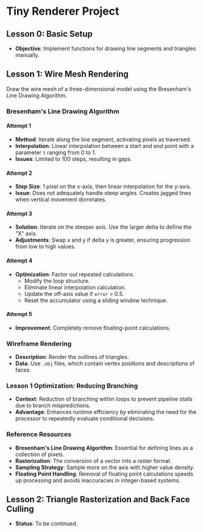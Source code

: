 # Tiny Renderer Project

## Lesson 0: Basic Setup
- **Objective**: Implement functions for drawing line segments and triangles manually.

## Lesson 1: Wire Mesh Rendering
Draw the wire mesh of a three-dimensional model using the Bresenham's Line Drawing Algorithm.

### Bresenham's Line Drawing Algorithm

#### Attempt 1
- **Method**: Iterate along the line segment, activating pixels as traversed.
- **Interpolation**: Linear interpolation between a start and end point with a parameter `t` ranging from 0 to 1.
- **Issues**: Limited to 100 steps, resulting in gaps.

#### Attempt 2
- **Step Size**: 1 pixel on the x-axis, then linear interpolation for the y-axis.
- **Issue**: Does not adequately handle steep angles. Creates jagged lines when vertical movement dominates.

#### Attempt 3
- **Solution**: Iterate on the steeper axis. Use the larger delta to define the "X" axis.
- **Adjustments**: Swap x and y if delta y is greater, ensuring progression from low to high values.

#### Attempt 4
- **Optimization**: Factor out repeated calculations.
  - Modify the loop structure.
  - Eliminate linear interpolation calculation.
  - Update the off-axis value if `error` > 0.5.
  - Reset the accumulator using a sliding window technique.

#### Attempt 5
- **Improvement**: Completely remove floating-point calculations.

### Wireframe Rendering
- **Description**: Render the outlines of triangles.
- **Data**: Use `.obj` files, which contain vertex positions and descriptions of faces.

### Lesson 1 Optimization: Reducing Branching
- **Context**: Reduction of branching within loops to prevent pipeline stalls due to branch mispredictions.
- **Advantage**: Enhances runtime efficiency by eliminating the need for the processor to repeatedly evaluate conditional decisions.

### Reference Resources
- **Bresenham's Line Drawing Algorithm**: Essential for defining lines as a collection of pixels.
- **Rasterization**: The conversion of a vector into a raster format.
- **Sampling Strategy**: Sample more on the axis with higher value density.
- **Floating Point Handling**: Removal of floating point calculations speeds up processing and avoids inaccuracies in integer-based systems.

## Lesson 2: Triangle Rasterization and Back Face Culling
- **Status**: To be continued.
